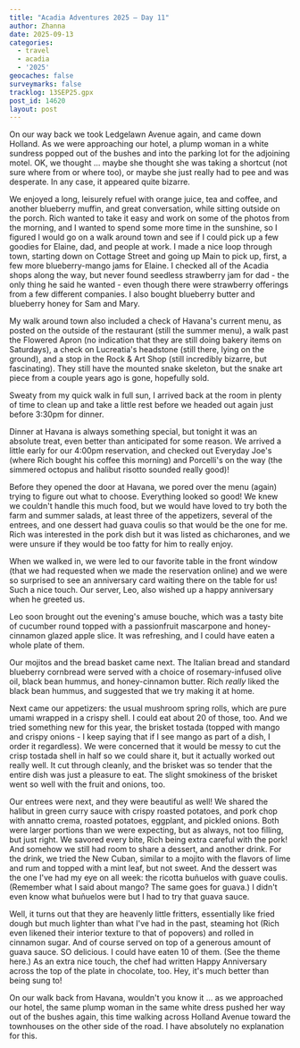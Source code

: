 ```yaml
---
title: "Acadia Adventures 2025 – Day 11"
author: Zhanna
date: 2025-09-13
categories: 
  - travel
  - acadia
  - '2025'
geocaches: false
surveymarks: false
tracklog: 13SEP25.gpx
post_id: 14620
layout: post
---
```


On our way back we took Ledgelawn Avenue again, and came down Holland. As we were approaching our hotel, a plump woman in a white sundress popped out of the bushes and into the parking lot for the adjoining motel. OK, we thought ... maybe she thought she was taking a shortcut (not sure where from or where too), or maybe she just really had to pee and was desperate. In any case, it appeared quite bizarre.

We enjoyed a long, leisurely refuel with orange juice, tea and coffee, and another blueberry muffin, and great conversation, while sitting outside on the porch. Rich wanted to take it easy and work on some of the photos from the morning, and I wanted to spend some more time in the sunshine, so I figured I would go on a walk around town and see if I could pick up a few goodies for Elaine, dad, and people at work. I made a nice loop through town, starting down on Cottage Street and going up Main to pick up, first, a few more blueberry-mango jams for Elaine. I checked all of the Acadia shops along the way, but never found seedless strawberry jam for dad - the only thing he said he wanted - even though there were strawberry offerings from a few different companies. I also bought blueberry butter and blueberry honey for Sam and Mary.

My walk around town also included a check of Havana's current menu, as posted on the outside of the restaurant (still the summer menu), a walk past the Flowered Apron (no indication that they are still doing bakery items on Saturdays), a check on Lucreatia's headstone (still there, lying on the ground), and a stop in the Rock & Art Shop (still incredibly bizarre, but fascinating). They still have the mounted snake skeleton, but the snake art piece from a couple years ago is gone, hopefully sold.

Sweaty from my quick walk in full sun, I arrived back at the room in plenty of time to clean up and take a little rest before we headed out again just before 3:30pm for dinner.

Dinner at Havana is always something special, but tonight it was an absolute treat, even better than anticipated for some reason. We arrived a little early for our 4:00pm reservation, and checked out Everyday Joe's (where Rich bought his coffee this morning) and Porcelli's on the way (the simmered octopus and halibut risotto sounded really good)! 

Before they opened the door at Havana, we pored over the menu (again) trying to figure out what to choose. Everything looked so good! We knew we couldn't handle this much food, but we would have loved to try both the farm and summer salads, at least three of the appetizers, several of the entrees, and one dessert had guava coulis so that would be the one for me. Rich was interested in the pork dish but it was listed as chicharones, and we were unsure if they would be too fatty for him to really enjoy.

When we walked in, we were led to our favorite table in the front window (that we had requested when we made the reservation online) and we were so surprised to see an anniversary card waiting there on the table for us! Such a nice touch. Our server, Leo, also wished up a happy anniversary when he greeted us.

Leo soon brought out the evening's amuse bouche, which was a tasty bite of cucumber round topped with a passionfruit mascarpone and honey-cinnamon glazed apple slice. It was refreshing, and I could have eaten a whole plate of them. 

Our mojitos and the bread basket came next. The Italian bread and standard blueberry cornbread were served with a choice of rosemary-infused olive oil, black bean hummus, and honey-cinnamon butter. Rich _really_ liked the black bean hummus, and suggested that we try making it at home.

Next came our appetizers: the usual mushroom spring rolls, which are pure umami wrapped in a crispy shell. I could eat about 20 of those, too. And we tried something new for this year, the brisket tostada (topped with mango and crispy onions - I keep saying that if I see mango as part of a dish, I order it regardless). We were concerned that it would be messy to cut the crisp tostada shell in half so we could share it, but it actually worked out really well. It cut through cleanly, and the brisket was so tender that the entire dish was just a pleasure to eat. The slight smokiness of the brisket went so well with the fruit and onions, too.

Our entrees were next, and they were beautiful as well! We shared the halibut in green curry sauce with crispy roasted potatoes, and pork chop with annatto crema, roasted potatoes, eggplant, and pickled onions. Both were larger portions than we were expecting, but as always, not too filling, but just right. We savored every bite, Rich being extra careful with the pork! And somehow we still had room to share a dessert, and another drink. For the drink, we tried the New Cuban, similar to a mojito with the flavors of lime and rum and topped with a mint leaf, but not sweet. And the dessert was the one I've had my eye on all week: the ricotta buñuelos with guave coulis. (Remember what I said about mango? The same goes for guava.) I didn't even know what buñuelos were but I had to try that guava sauce.

Well, it turns out that they are heavenly little fritters, essentially like fried dough but much lighter than what I've had in the past, steaming hot (Rich even likened their interior texture to that of popovers) and rolled in cinnamon sugar. And of course served on top of a generous amount of guava sauce. SO delicious. I could have eaten 10 of them. (See the theme here.) As an extra nice touch, the chef had written Happy Anniversary across the top of the plate in chocolate, too. Hey, it's much better than being sung to!

On our walk back from Havana, wouldn't you know it ... as we approached our hotel, the same plump woman in the same white dress pushed her way out of the bushes again, this time walking across Holland Avenue toward the townhouses on the other side of the road. I have absolutely no explanation for this.

